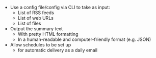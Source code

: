 - Use a config file/config via CLI to take as input:
  - List of RSS feeds 
  - List of web URLs
  - List of files 
- Output the summary text
  - With pretty HTML formatting
  - In a human-readable and computer-friendly format (e.g. JSON)
- Allow schedules to be set up 
  - for automatic delivery as a daily email